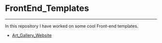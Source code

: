# FrontEnd_Templates
___________________________

In this repository I have worked on some cool Front-end templates.


 - [Art_Gallery_Website]()
